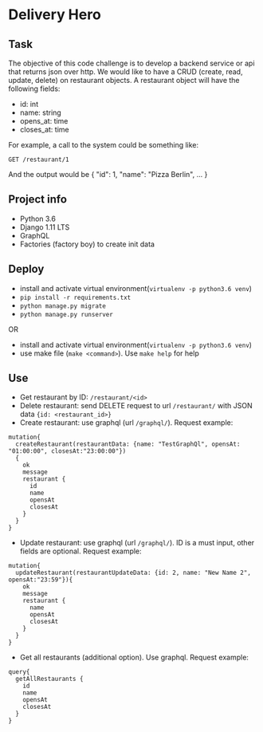# Delivery Hero

## Task

The objective of this code challenge is to develop a backend service or api that returns json over http.
We would like to have a CRUD (create, read, update, delete) on restaurant objects. A restaurant object will have the following fields:

- id: int
- name: string
- opens_at: time
- closes_at: time

For example, a call to the system could be something like:

`GET /restaurant/1`

And the output would be
{
"id": 1,
"name": "Pizza Berlin",
...
}

## Project info
- Python 3.6
- Django 1.11 LTS
- GraphQL
- Factories (factory boy) to create init data


## Deploy

- install and activate virtual environment(`virtualenv -p python3.6 venv`)
- `pip install -r requirements.txt`
- `python manage.py migrate`
- `python manage.py runserver`

OR
- install and activate virtual environment(`virtualenv -p python3.6 venv`)
- use make file (`make <command>`). Use `make help` for help

## Use
- Get restaurant by ID: `/restaurant/<id>`
- Delete restaurant: send DELETE request to url `/restaurant/` with JSON data `{id: <restaurant_id>}`
- Create restaurant: use graphql (url `/graphql/`). Request example:
```
mutation{
  createRestaurant(restaurantData: {name: "TestGraphQl", opensAt: "01:00:00", closesAt:"23:00:00"})
  {
    ok
    message
    restaurant {
      id
      name
      opensAt
      closesAt
    }
  }
}
```
- Update restaurant: use graphql (url `/graphql/`). ID is a must input, 
other fields are optional. Request example:
```
mutation{
  updateRestaurant(restaurantUpdateData: {id: 2, name: "New Name 2", opensAt:"23:59"}){
    ok
    message
    restaurant {
      name
      opensAt
      closesAt
    }
  }
}
```
- Get all restaurants (additional option). Use graphql. Request example:
```
query{
  getAllRestaurants {
    id
    name
    opensAt
    closesAt
  }
}
```



